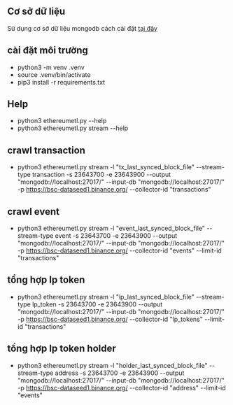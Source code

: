 ## Cơ sở dữ liệu
Sử dụng cơ sở dữ liệu mongodb cách cài đặt [tại đây](https://www.mongodb.com/docs/manual/installation/)
## cài đặt môi trường 

* python3 -m venv .venv
* source .venv/bin/activate
* pip3 install -r requirements.txt

## Help
* python3 ethereumetl.py --help
* python3 ethereumetl.py stream --help
## crawl transaction
* python3 ethereumetl.py stream -l "tx_last_synced_block_file" --stream-type transaction -s 23643700 -e 23643900 --output "mongodb://localhost:27017/" --input-db "mongodb://localhost:27017/" -p https://bsc-dataseed1.binance.org/ --collector-id "transactions"
## crawl event
* python3 ethereumetl.py stream -l "event_last_synced_block_file" --stream-type event -s 23643700 -e 23643900 --output "mongodb://localhost:27017/" --input-db "mongodb://localhost:27017/" -p https://bsc-dataseed1.binance.org/ --collector-id "events" --limit-id "transactions"
## tổng hợp lp token
* python3 ethereumetl.py stream -l "lp_last_synced_block_file" --stream-type lp_token -s 23643700 -e 23643900 --output "mongodb://localhost:27017/" --input-db "mongodb://localhost:27017/" -p https://bsc-dataseed1.binance.org/ --collector-id "lp_tokens" --limit-id "transactions"
## tổng hợp lp token holder
* python3 ethereumetl.py stream -l "holder_last_synced_block_file" --stream-type address -s 23643700 -e 23643900 --output "mongodb://localhost:27017/" --input-db "mongodb://localhost:27017/" -p https://bsc-dataseed1.binance.org/ --collector-id "address" --limit-id "events"

